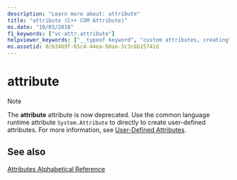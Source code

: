 ```yaml
---
description: "Learn more about: attribute"
title: "attribute (C++ COM Attribute)"
ms.date: "10/03/2018"
f1_keywords: ["vc-attr.attribute"]
helpviewer_keywords: ["__typeof keyword", "custom attributes, creating", "attribute attribute", "attributes [C++/CLI], custom"]
ms.assetid: 8cb3489f-65c4-44ea-b0aa-3c3c6b15741d
---
```

# attribute

> [!NOTE]
> The **attribute** attribute is now deprecated.  Use the common language runtime attribute `System.Attribute` to directly to create user-defined attributes. For more information, see [User-Defined Attributes](../../extensions/user-defined-attributes-cpp-component-extensions.md).

## See also

[Attributes Alphabetical Reference](attributes-alphabetical-reference.md)
